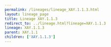 ```yaml
---
permalink: /lineages/lineage_XAY.1.1.3.html
layout: lineage_page
title: Lineage XAY.1.1.3
redirect_to: ../lineage.html?lineage=XAY.1.1.3
lineage: XAY.1.1.3
parent: XAY.1.1
children: ['XAY.1.1.3']
---
```

